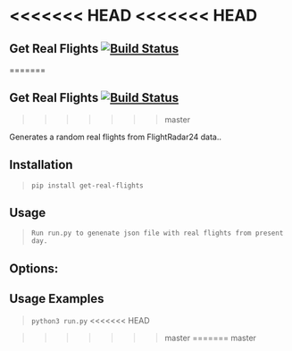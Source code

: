 <<<<<<< HEAD
<<<<<<< HEAD
=======
## Get Real Flights [![Build Status](https://travis-ci.com/pikachu1992/get_real_flights.svg?branch=master)](https://travis-ci.com/pikachu1992/get_real_flights)
=======
## Get Real Flights [![Build Status](https://travis-ci.com/pikachu1992/get-real-flights.svg?branch=master)](https://travis-ci.com/pikachu1992/get-real-flights)
>>>>>>> master

Generates a random real flights from FlightRadar24 data..

## Installation
> `pip install get-real-flights`

## Usage
> `Run run.py to genenate json file with real flights from present day.`

## Options:


## Usage Examples
> `python3 run.py`
<<<<<<< HEAD

>>>>>>> master
=======
>>>>>>> master
